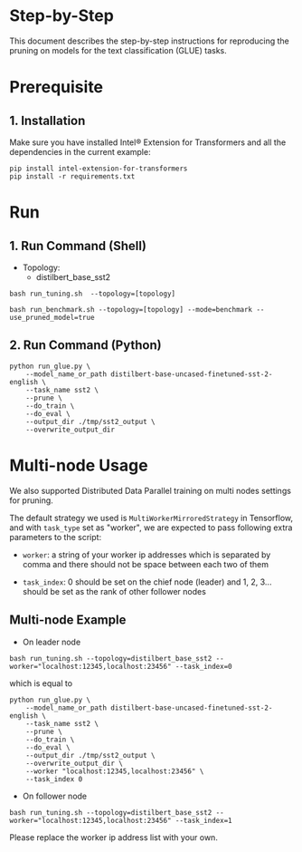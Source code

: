 Step-by-Step
=========

This document describes the step-by-step instructions for reproducing the pruning on models for the text classification (GLUE) tasks.

# Prerequisite
## 1. Installation

Make sure you have installed Intel® Extension for Transformers and all the dependencies in the current example:

```shell
pip install intel-extension-for-transformers
pip install -r requirements.txt
```

# Run

## 1. Run Command (Shell)

- Topology:
   - distilbert_base_sst2

```
bash run_tuning.sh  --topology=[topology]
```

```
bash run_benchmark.sh --topology=[topology] --mode=benchmark --use_pruned_model=true
```

## 2. Run Command (Python)
 
```
python run_glue.py \    
    --model_name_or_path distilbert-base-uncased-finetuned-sst-2-english \     
    --task_name sst2 \     
    --prune \      
    --do_train \     
    --do_eval \
    --output_dir ./tmp/sst2_output \  
    --overwrite_output_dir
```

# Multi-node Usage

We also supported Distributed Data Parallel training on multi nodes settings for pruning.

The default strategy we used is `MultiWorkerMirroredStrategy` in Tensorflow, and with `task_type` set as "worker", we are expected to pass following extra parameters to the script:

* `worker`: a string of your worker ip addresses which is separated by comma and there should not be space between each two of them

* `task_index`: 0 should be set on the chief node (leader) and 1, 2, 3... should be set as the rank of other follower nodes

## Multi-node Example

* On leader node

```
bash run_tuning.sh --topology=distilbert_base_sst2 --worker="localhost:12345,localhost:23456" --task_index=0
```

which is equal to

```
python run_glue.py \    
    --model_name_or_path distilbert-base-uncased-finetuned-sst-2-english \     
    --task_name sst2 \     
    --prune \      
    --do_train \     
    --do_eval \
    --output_dir ./tmp/sst2_output \  
    --overwrite_output_dir \
    --worker "localhost:12345,localhost:23456" \
    --task_index 0
```

* On follower node

```
bash run_tuning.sh --topology=distilbert_base_sst2 --worker="localhost:12345,localhost:23456" --task_index=1
```

Please replace the worker ip address list with your own.
